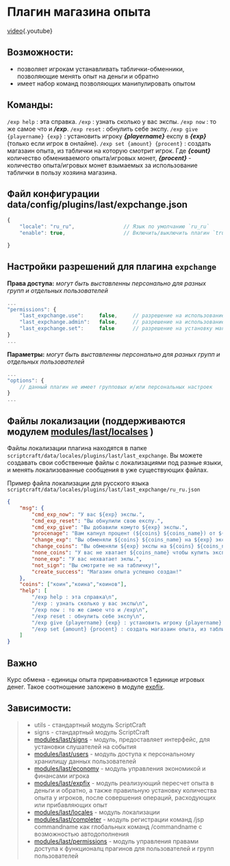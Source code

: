 <!-- TITLE: expchange -->
<!-- SUBTITLE: описание плагина `expchange` -->

# Плагин магазина опыта

[video](https://gaming.youtube.com/watch?v=lSwU19j5Mtc&feature=share){.youtube}


## Возможности:
- позволяет игрокам устанавливать таблички-обменники, позволяющие менять опыт на деньги и обратно
- имеет набор команд позволяющих манипулировать опытом

## Команды:
`/exp help` : эта справка.
`/exp` : узнать сколько у вас экспы.
`/exp now` : то же самое что и ***/exp***.
`/exp reset` : обнулить себе экспу.
`/exp give {playername} {exp}` : установить игроку ***{playername}*** експу в ***{exp}*** (только если игрок в онлайне).
`/exp set {amount} {procent}` : создать магазаин опыта, из таблички на которую смотрит игрок. Где ***{count}*** количество обмениваемого опыта/игровых монет, ***{procent}*** - количество опыта/игровых монет взымаемых за использование таблички в пользу хозяина магазина.

## Файл конфигурации data/config/plugins/last/expchange.json
```js
{
    "locale": "ru_ru",                // Язык по умолчанию `ru_ru`
    "enable": true,                   // Включить/выключить плагин `true`/`false`

}
```

## Настройки разрешений для плагина `expchange` 

**Права доступа:** *могут быть выставленны персонально для разных групп и отдельных пользователей*
```js
...
"permissions": {
    "last_expchange.use":     false,     // разрешение на использование таких команд как /exp reset
    "last_expchange.admin":   false,     // разрешение на использование таких команд как /exp give
    "last_expchange.set":     false      // разрешение на установку магазинов опыта с помощью команды `/exp set ...`
}
...
```

**Параметры:** *могут быть выставленны персонально для разных групп и отдельных пользователей*
```js
...
"options": {
    // данный плагин не имеет групповых и/или персональных настроек
}
...
```

## Файлы локализации (поддерживаются модулем [modules/last/localses](/modules/locales) )

Файлы локализации плагина находятся в папке `scriptcraft/data/locales/plugins/last/last_expchange`. Вы можете создавать свои собственные файлы с локализациями под разные языки, и менять локализованные сообщения в уже существующих файлах.

Пример файла локализации для русского языка `scriptcraft/data/locales/plugins/last/last_expchange/ru_ru.json`
```json
{
    "msg": {
        "cmd_exp_now": "У вас ${exp} экспы.",
        "cmd_exp_reset": "Вы обнулили свою експу.",
        "cmd_exp_give": "Вы добавили комуто ${exp} экспы.",
        "procenage": "Вам капнул процент (${coins} ${coins_name}) от ${player}!",
        "change_exp": "Вы обменяли ${coins} ${coins_name} на ${exp} экспы.",
        "change_coins": "Вы обменяли ${exp} экспы на ${coins} ${coins_name}.",
        "none_coins": "У вас не хватает ${coins_name} чтобы купить экспу!",
        "none_exp": "У вас нехватает экпы.",
        "not_sign": "Вы смотрите не на табличку!",
        "create_success": "Магазин опыта успешно создан!"
    },
    "coins": ["коин","коина","коинов"],
    "help": [
        "/exp help : эта справка\n",
        "/exp : узнать сколько у вас экспы\n",
        "/exp now : то же самое что и /exp\n",
        "/exp reset : обнулить себе экспу\n",
        "/exp give {playername} {exp} : установить игроку {playername} експу в {exp} (только если игрок в онлайне, доступна только главному админу)\n",
        "/exp set {amount} {procent} : создать магазаин опыта, из таблички на которую смотрит игрок. {count} количество обмениваемого опыта/игровых монет, {procent} - количество опыта/игровых монет взымаемых за использование таблички в пользу хозяина магазина\n"
    ]
}
```
## Важно
Курс обмена - единицы опыта приравниваются 1 единице игровых денег. Такое соотношение заложено в модуле [expfix](/modules/expfix).

## Зависимости:
> - utils - стандартный модуль ScriptCraft
> - signs - стандартный модуль ScriptCraft
> - [modules/last/signs](/modules/signs)       - модуль, предоставляет интерфейс, для установки слушателей на события 
> - [modules/last/users](/modules/users)       - модуль доступа к персональному хранилищу данных пользователей
> - [modules/last/economy](/modules/economy)     - модуль управления экономикой и финансами игрока
> - [modules/last/expfix](/modules/expfix)     - модуль реализующий пересчет опыта в деньги и обратно, а также правильную установку количества опыта у игроков, после совершения операций, расходующих или прибавляющих опыт
> - [modules/last/locales](/modules/locales)     - модуль локализации
> - [modules/last/completer](/modules/completer)   - модуль регистрации команд /jsp commandname как глобальных команд /commandname с возможностью автодополнения
> - [modules/last/permissions](/modules/permissions) - модуль управления правами доступа к функционалц прагинов для пользователей и групп пользователей

